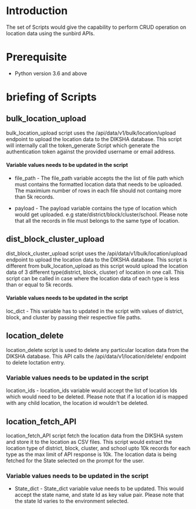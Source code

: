 # Introduction
The set of Scripts would give the capability to perform CRUD operation on location data using the sunbird APIs.

# Prerequisite
- Python version 3.6 and above


# briefing of Scripts

## bulk_location_upload
bulk_location_upload script uses the /api/data/v1/bulk/location/upload endpoint to upload the location data to the DIKSHA database.
This script will internally call the token_generate Script which generate the authentication token against the provided username or email address. 

#### Variable values needs to be updated in the script
- file_path - The file_path variable accepts the the list of file path which must contains the formatted location data that needs to be uploaded. The maximium number of rows in each file should not containg more than 5k records.

- payload - The payload variable contains the type of location which would get uploaded. e.g state/district/block/cluster/school. Please note that all the records in file must belongs to the same type of location.


## dist_block_cluster_upload
dist_block_cluster_upload script uses the /api/data/v1/bulk/location/upload endpoint to upload the location data to the DIKSHA database. This script is different from bulk_location_upload as this script would upload the location data of 3 different type(district, block, cluster) of location in one call. This script can be called in case where the location data of each type is less than or equal to 5k records.

#### Variable values needs to be updated in the script
loc_dict - This variable has to updated in the script with values of district, block, and cluster by passing their respective file paths.


## location_delete
location_delete script is used to delete any particular location data from the DIKSHA database. This API calls the /api/data/v1/location/delete/ endpoint to delete loctation entry.

### Variable values needs to be updated in the script
location_ids - location_ids variable would accept the list of location Ids which would need to be deleted. Please note that if a location id is mapped with any child location, the location id wouldn't be deleted.


## location_fetch_API
location_fetch_API script fetch the location data from the DIKSHA system and store it to the location as CSV files. This script would extract the location type of district, block, cluster, and school upto 10k records for each type as the max limit of API response is 10k. The location data is being fetched for the State selected on the prompt for the user.

### Variable values needs to be updated in the script
- State_dict - State_dict variable value needs to be updated. This would accept the state name, and state Id as key value pair. Please note that the state Id varies to the environment selected.
